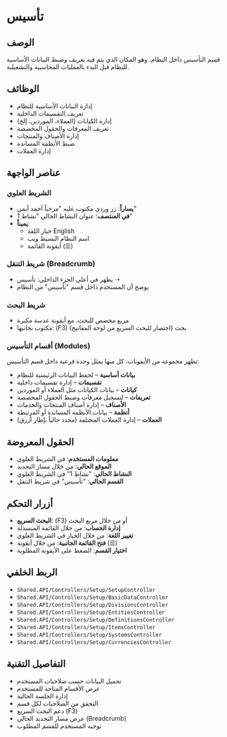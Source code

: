 # تأسيس

## الوصف
قسم التأسيس داخل النظام، وهو المكان الذي يتم فيه تعريف وضبط البيانات الأساسية للنظام قبل البدء بالعمليات المحاسبية والتشغيلية.

## الوظائف
- إدارة البيانات الأساسية للنظام
- تعريف التقسيمات الداخلية
- إدارة الكيانات (العملاء، الموردين، إلخ)
- تعريف المعرفات والحقول المخصصة
- إدارة الأصناف والمنتجات
- ضبط الأنظمة المساندة
- إدارة العملات

## عناصر الواجهة

### الشريط العلوي
- **يساراً**: زر وردي مكتوب عليه "مرحباً أحمد أيمن"
- **في المنتصف**: عنوان النشاط الحالي "نشاط 1"
- **يميناً**:
  - خيار اللغة English
  - اسم النظام البسيط ويب
  - أيقونة القائمة (☰)

### شريط التنقل (Breadcrumb)
- يظهر في أعلى الجزء الداخلي: تأسيس ➝
- يوضح أن المستخدم داخل قسم "تأسيس" من النظام

### شريط البحث
- مربع مخصص للبحث، مع أيقونة عدسة مكبرة
- مكتوب بجانبها: (F3) بحث (اختصار للبحث السريع من لوحة المفاتيح)

### أقسام التأسيس (Modules)
تظهر مجموعة من الأيقونات، كل منها يمثل وحدة فرعية داخل قسم التأسيس:

- **بيانات أساسية** – لحفظ البيانات الرئيسية للنظام
- **تقسيمات** – إدارة تقسيمات داخلية
- **كيانات** – بيانات الكيانات مثل العملاء أو الموردين
- **تعريفات** – لتسجيل معرفات وضبط الحقول المخصصة
- **الأصناف** – إدارة أصناف المنتجات والخدمات
- **أنظمة** – بيانات الأنظمة المساندة أو المرتبطة
- **العملات** – إدارة العملات المختلفة (محدد حالياً بإطار أزرق)

## الحقول المعروضة
- **معلومات المستخدم**: في الشريط العلوي
- **الموقع الحالي**: من خلال مسار التحديد
- **النشاط الحالي**: "نشاط 1" في الشريط العلوي
- **القسم الحالي**: "تأسيس" في شريط التنقل

## أزرار التحكم
- **البحث السريع**: (F3) أو من خلال مربع البحث
- **إدارة الحساب**: من خلال القائمة المنسدلة
- **تغيير اللغة**: من خلال الخيار في الشريط العلوي
- **فتح القائمة الجانبية**: من خلال أيقونة (☰)
- **اختيار القسم**: الضغط على الأيقونة المطلوبة

## الربط الخلفي
- `Shared.API/Controllers/Setup/SetupController`
- `Shared.API/Controllers/Setup/BasicDataController`
- `Shared.API/Controllers/Setup/DivisionsController`
- `Shared.API/Controllers/Setup/EntitiesController`
- `Shared.API/Controllers/Setup/DefinitionsController`
- `Shared.API/Controllers/Setup/ItemsController`
- `Shared.API/Controllers/Setup/SystemsController`
- `Shared.API/Controllers/Setup/CurrenciesController`

## التفاصيل التقنية
- تحميل البيانات حسب صلاحيات المستخدم
- عرض الأقسام المتاحة للمستخدم
- إدارة الجلسة الحالية
- التحقق من الصلاحيات لكل قسم
- دعم البحث السريع (F3)
- عرض مسار التحديد الحالي (Breadcrumb)
- توجيه المستخدم للقسم المطلوب
